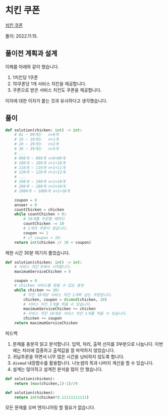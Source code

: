 # 치킨 쿠폰

[치킨 쿠폰](https://school.programmers.co.kr/learn/courses/30/lessons/120884)

풀이: 2022.11.15.

## 풀이전 계획과 설계

이해를 아래와 같이 했습니다.

1. 1치킨당 1쿠폰
2. 10쿠폰당 1개 서비스 치킨을 제공합니다.
3. 쿠폰으로 받은 서비스 치킨도 쿠폰을 제공합니다.

이자에 대한 이자가 붙는 것과 유사하다고 생각했습니다.

## 풀이

```py
def solution(chicken: int) -> int:
    # 01 ~ 09개는   n+0개
    # 10 ~ 19개는   n+1개
    # 20 ~ 29개는   n+2개
    # 30 ~ 39개는   n+3개
    # ...
    # 090개 ~ 099개 n+0+09개
    # 100개 ~ 109개 n+1+10개
    # 110개 ~ 119개 n+1+11개
    # 120개 ~ 129개 n+1+12개
    # ...
    # 190개 ~ 199개 n+1+19개
    # 200개 ~ 209개 n+2+10개
    # 1000개 ~ 1009개 n+1+10개

    coupon = 0
    answer = 0
    countChicken = chicken
    while countChicken > 0:
        # 10개를 주문할 때마다
        countChicken -= 10
        # 1개의 쿠폰이 생깁니다.
        coupon += 1
        # if coupon > 10:
    return int(chicken // 10 + coupon)
```

제한 시간 30분 여기지 풀었습니다.

```py
def solution(chicken: int) -> int:
    # 서비스 치킨 0에서 시작합니다.
    maximumServiceChicken = 0

    coupon = 0
    # chicken 서비스를 받을 수 있는 동안
    while chicken >= 10:
        # 치킨 10개당 서비스 치킨 1개와 남는 쿠폰입니다.
        chicken, coupon = divmod(chicken, 10)
        # 서비스 치킨 1개를 먹을 수 있습니다.
        maximumServiceChicken += chicken
        # 서비스 치킨 10개로 서비스 치킨 1개를 먹을 수 있습니다.
        chicken += coupon
    return maximumServiceChicken
```

피드백

1. 문제를 충분히 읽고 분석합니다. 입력, 처리, 출력 선지를 3부분으로 나눕니다. 이번에는 처리에 집중하고 출력값을 잘 파악하지 않았습니다.
2. 귀납추론을 하면서 너무 많은 시간을 낭비하지 않도록 합니다.
3. `divmod` 내장함수를 활용합니다. 나눗셈의 목과 나머지 계산을 할 수 있습니다.
4. 설계는 많이하고 설계전 분석을 많이 안 했습니다.

```py
def solution(chicken):
    return (max(chicken,1)-1)//9
```

```py
def solution(chicken):
    return int(chicken*0.11111111111)
```

모든 문제를 오버 엔지니어링 할 필요가 없습니다.
